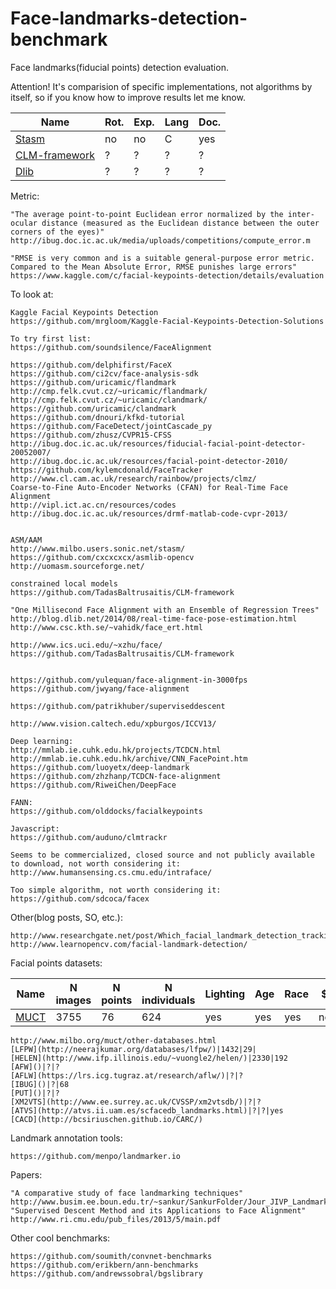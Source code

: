 # Face-landmarks-detection-benchmark
Face landmarks(fiducial points) detection evaluation.

Attention! It's comparision of specific implementations, not algorithms by itself, so if you know how to improve results let me know.


Name| Rot. | Exp. | Lang | Doc.
------------------ | --- | --- | --- | ---
[Stasm](http://www.milbo.users.sonic.net/stasm/)|no|no|C|yes
[CLM-framework](https://github.com/TadasBaltrusaitis/CLM-framework)|?|?|?|?
[Dlib](http://dlib.net/)|?|?|?|?


Metric: 
~~~
"The average point-to-point Euclidean error normalized by the inter-ocular distance (measured as the Euclidean distance between the outer corners of the eyes)"
http://ibug.doc.ic.ac.uk/media/uploads/competitions/compute_error.m

"RMSE is very common and is a suitable general-purpose error metric. Compared to the Mean Absolute Error, RMSE punishes large errors"
https://www.kaggle.com/c/facial-keypoints-detection/details/evaluation
~~~

To look at:
~~~
Kaggle Facial Keypoints Detection
https://github.com/mrgloom/Kaggle-Facial-Keypoints-Detection-Solutions

To try first list:
https://github.com/soundsilence/FaceAlignment

https://github.com/delphifirst/FaceX
https://github.com/ci2cv/face-analysis-sdk
https://github.com/uricamic/flandmark
http://cmp.felk.cvut.cz/~uricamic/flandmark/
http://cmp.felk.cvut.cz/~uricamic/clandmark/
https://github.com/uricamic/clandmark
https://github.com/dnouri/kfkd-tutorial
https://github.com/FaceDetect/jointCascade_py
https://github.com/zhusz/CVPR15-CFSS
http://ibug.doc.ic.ac.uk/resources/fiducial-facial-point-detector-20052007/
http://ibug.doc.ic.ac.uk/resources/facial-point-detector-2010/
https://github.com/kylemcdonald/FaceTracker
http://www.cl.cam.ac.uk/research/rainbow/projects/clmz/
Coarse-to-Fine Auto-Encoder Networks (CFAN) for Real-Time Face Alignment
http://vipl.ict.ac.cn/resources/codes
http://ibug.doc.ic.ac.uk/resources/drmf-matlab-code-cvpr-2013/


ASM/AAM
http://www.milbo.users.sonic.net/stasm/
https://github.com/cxcxcxcx/asmlib-opencv
http://uomasm.sourceforge.net/

constrained local models
https://github.com/TadasBaltrusaitis/CLM-framework

"One Millisecond Face Alignment with an Ensemble of Regression Trees"
http://blog.dlib.net/2014/08/real-time-face-pose-estimation.html
http://www.csc.kth.se/~vahidk/face_ert.html

http://www.ics.uci.edu/~xzhu/face/
https://github.com/TadasBaltrusaitis/CLM-framework


https://github.com/yulequan/face-alignment-in-3000fps
https://github.com/jwyang/face-alignment

https://github.com/patrikhuber/superviseddescent

http://www.vision.caltech.edu/xpburgos/ICCV13/

Deep learning:
http://mmlab.ie.cuhk.edu.hk/projects/TCDCN.html
http://mmlab.ie.cuhk.edu.hk/archive/CNN_FacePoint.htm
https://github.com/luoyetx/deep-landmark
https://github.com/zhzhanp/TCDCN-face-alignment
https://github.com/RiweiChen/DeepFace

FANN:
https://github.com/olddocks/facialkeypoints

Javascript:
https://github.com/auduno/clmtrackr

Seems to be commercialized, closed source and not publicly available to download, not worth considering it:
http://www.humansensing.cs.cmu.edu/intraface/

Too simple algorithm, not worth considering it:
https://github.com/sdcoca/facex
~~~

Other(blog posts, SO, etc.):
~~~
http://www.researchgate.net/post/Which_facial_landmark_detection_tracking_software_is_publically_available_for_research
http://www.learnopencv.com/facial-landmark-detection/
~~~


Facial points datasets:

Name| N images| N points |N individuals | Lighting | Age | Race| $ | Auth.
------------------ | --- | --- | --- | --- | --- | --- | --- | ---
[MUCT](http://www.milbo.org/muct/)|3755|76|624|yes|yes|yes|no|no

~~~
http://www.milbo.org/muct/other-databases.html
[LFPW](http://neerajkumar.org/databases/lfpw/)|1432|29|
[HELEN](http://www.ifp.illinois.edu/~vuongle2/helen/)|2330|192
[AFW]()|?|?
[AFLW](https://lrs.icg.tugraz.at/research/aflw/)|?|?
[IBUG]()|?|68
[PUT]()|?|?
[XM2VTS](http://www.ee.surrey.ac.uk/CVSSP/xm2vtsdb/)|?|?
[ATVS](http://atvs.ii.uam.es/scfacedb_landmarks.html)|?|?|yes
[CACD](http://bcsiriuschen.github.io/CARC/)
~~~

Landmark annotation tools:
~~~
https://github.com/menpo/landmarker.io
~~~

Papers:
~~~
"A comparative study of face landmarking techniques"
http://www.busim.ee.boun.edu.tr/~sankur/SankurFolder/Jour_JIVP_Landmarking.pdf
"Supervised Descent Method and its Applications to Face Alignment"
http://www.ri.cmu.edu/pub_files/2013/5/main.pdf
~~~

Other cool benchmarks:
~~~
https://github.com/soumith/convnet-benchmarks
https://github.com/erikbern/ann-benchmarks
https://github.com/andrewssobral/bgslibrary
~~~

